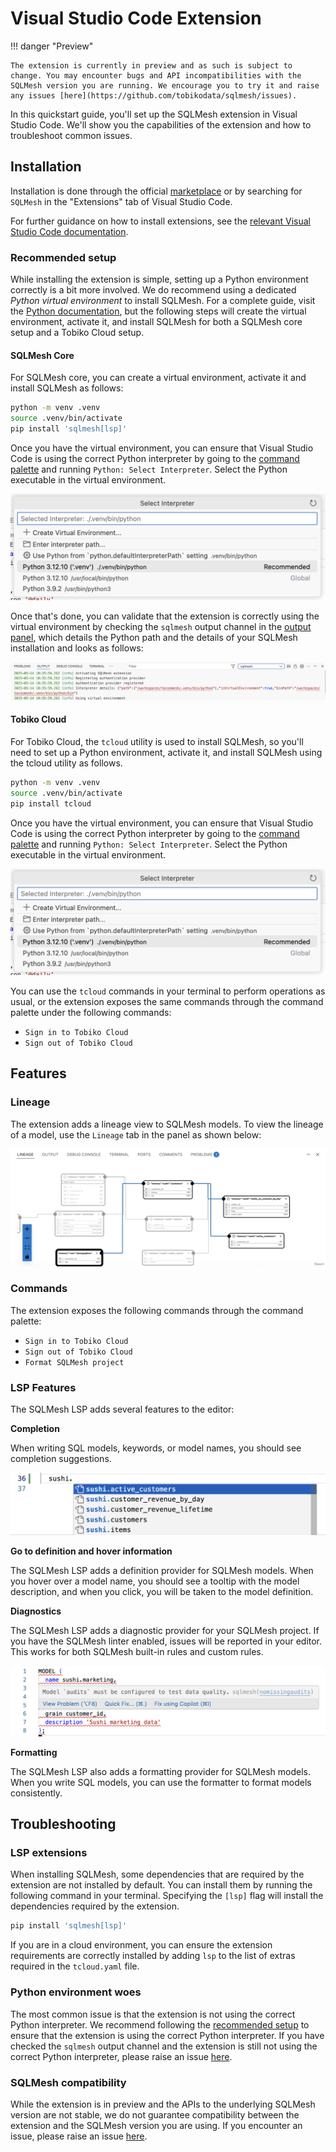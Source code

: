 # Visual Studio Code Extension

!!! danger "Preview"

    The extension is currently in preview and as such is subject to change. You may encounter bugs and API incompatibilities with the SQLMesh version you are running. We encourage you to try it and raise any issues [here](https://github.com/tobikodata/sqlmesh/issues).

In this quickstart guide, you'll set up the SQLMesh extension in Visual Studio Code. We'll show you the capabilities of the extension and how to troubleshoot common issues.

## Installation

Installation is done through the official [marketplace](https://marketplace.visualstudio.com/items?itemName=tobikodata.sqlmesh) or by searching for `SQLMesh` in the "Extensions" tab of Visual Studio Code. 

For further guidance on how to install extensions, see the [relevant Visual Studio Code documentation](https://code.visualstudio.com/docs/configure/extensions/extension-marketplace#_install-an-extension).  

### Recommended setup

While installing the extension is simple, setting up a Python environment correctly is a bit more involved. We do recommend using a dedicated *Python virtual environment* to install SQLMesh. For a complete guide, visit the [Python documentation](https://docs.python.org/3/library/venv.html), but the following steps will create the virtual environment, activate it, and install SQLMesh for both a SQLMesh core setup and a Tobiko Cloud setup.

#### SQLMesh Core

For SQLMesh core, you can create a virtual environment, activate it and install SQLMesh as follows:

```bash
python -m venv .venv
source .venv/bin/activate
pip install 'sqlmesh[lsp]'
```

Once you have the virtual environment, you can ensure that Visual Studio Code is using the correct Python interpreter by going to the [command palette](https://code.visualstudio.com/docs/getstarted/userinterface#_command-palette) and running `Python: Select Interpreter`. Select the Python executable in the virtual environment.

![Select interpreter](./vscode/select_interpreter.png)

Once that's done, you can validate that the extension is correctly using the virtual environment by checking the `sqlmesh` output channel in the [output panel](https://code.visualstudio.com/docs/getstarted/userinterface#_output-panel), which details the Python path and the details of your SQLMesh installation and looks as follows:

![Output panel](./vscode/interpreter_details.png)

#### Tobiko Cloud

For Tobiko Cloud, the `tcloud` utility is used to install SQLMesh, so you'll need to set up a Python environment, activate it, and install SQLMesh using the tcloud utility as follows.

```bash
python -m venv .venv
source .venv/bin/activate
pip install tcloud
```

Once you have the virtual environment, you can ensure that Visual Studio Code is using the correct Python interpreter by going to the [command palette](https://code.visualstudio.com/docs/getstarted/userinterface#_command-palette) and running `Python: Select Interpreter`. Select the Python executable in the virtual environment.

![Select interpreter](./vscode/select_interpreter.png)

You can use the `tcloud` commands in your terminal to perform operations as usual, or the extension exposes the same commands through the command palette under the following commands:
- `Sign in to Tobiko Cloud`
- `Sign out of Tobiko Cloud`

## Features

### Lineage 

The extension adds a lineage view to SQLMesh models. To view the lineage of a model, use the `Lineage` tab in the panel as shown below:

![Lineage view](./vscode/lineage.png)

### Commands

The extension exposes the following commands through the command palette:

- `Sign in to Tobiko Cloud`
- `Sign out of Tobiko Cloud`
- `Format SQLMesh project`

### LSP Features 

The SQLMesh LSP adds several features to the editor:

**Completion**

When writing SQL models, keywords, or model names, you should see completion suggestions.

![Completion](./vscode/autocomplete.png)

**Go to definition and hover information**

The SQLMesh LSP adds a definition provider for SQLMesh models. When you hover over a model name, you should see a tooltip with the model description, and when you click, you will be taken to the model definition.

**Diagnostics**

The SQLMesh LSP adds a diagnostic provider for your SQLMesh project. If you have the SQLMesh linter enabled, issues will be reported in your editor. This works for both SQLMesh built-in rules and custom rules.

![Diagnostics](./vscode/diagnostics.png)

**Formatting**

The SQLMesh LSP also adds a formatting provider for SQLMesh models. When you write SQL models, you can use the formatter to format models consistently.

## Troubleshooting

### LSP extensions

When installing SQLMesh, some dependencies that are required by the extension are not installed by default. You can install them by running the following command in your terminal. Specifying the `[lsp]` flag will install the dependencies required by the extension.

```bash
pip install 'sqlmesh[lsp]'
```

If you are in a cloud environment, you can ensure the extension requirements are correctly installed by adding `lsp` to the list of extras required in the `tcloud.yaml` file.

### Python environment woes

The most common issue is that the extension is not using the correct Python interpreter. We recommend following the [recommended setup](#recommended-setup) to ensure that the extension is using the correct Python interpreter. If you have checked the `sqlmesh` output channel and the extension is still not using the correct Python interpreter, please raise an issue [here](https://github.com/tobikodata/sqlmesh/issues).

### SQLMesh compatibility

While the extension is in preview and the APIs to the underlying SQLMesh version are not stable, we do not guarantee compatibility between the extension and the SQLMesh version you are using. If you encounter an issue, please raise an issue [here](https://github.com/tobikodata/sqlmesh/issues).

